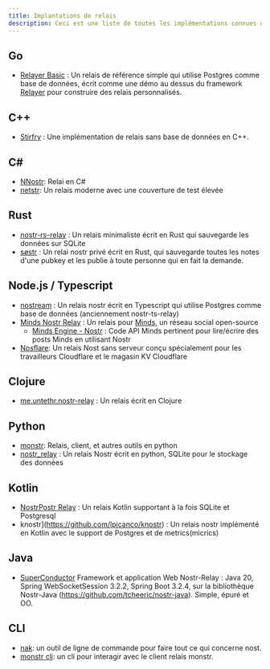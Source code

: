 ```yaml
---
title: Implantations de relais
description: Ceci est une liste de toutes les implémentations connues de la spécification du relais Nostr. Vous n'avez besoin de cette liste que si vous avez l'intention de faire fonctionner un relais vous-même. Les relais sont (jusqu'à présent) agnostiques en termes d'applications. Vous pouvez le faire fonctionner ou utiliser l'une ou l'autre des instances publiques.
---
```


## Go

-   [Relayer Basic](https://github.com/fiatjaf/relayer/tree/master/examples/basic) : Un relais de référence simple qui utilise Postgres comme base de données, écrit comme une démo au dessus du framework [Relayer](https://github.com/fiatjaf/relayer) pour construire des relais personnalisés.

## C++

-   [Stirfry](https://github.com/hoytech/strfry) : Une implémentation de relais sans base de données en C++.

## C#

-   [NNostr](https://github.com/Kukks/NNostr): Relai en C#
-   [netstr](https://github.com/bezysoftware/netstr): Un relais moderne avec une couverture de test élevée

## Rust

-   [nostr-rs-relay](https://sr.ht/~gheartsfield/nostr-rs-relay/) : Un relais minimaliste écrit en Rust qui sauvegarde les données sur SQLite
-   [søstr](https://github.com/metasikander/s0str) : Un relai nostr privé écrit en Rust, qui sauvegarde toutes les notes d'une pubkey et les publie à toute personne qui en fait la demande.

## Node.js / Typescript

-   [nostream](https://github.com/Cameri/nostream) : Un relais nostr écrit en Typescript qui utilise Postgres comme base de données (anciennement nostr-ts-relay)
-   [Minds Nostr Relay](https://gitlab.com/minds/infrastructure/nostr-relay) : Un relais pour [Minds](https://www.minds.com), un réseau social open-source
    -   [Minds Engine - Nostr](https://gitlab.com/minds/engine/-/tree/master/Core/Nostr) : Code API Minds pertinent pour lire/écrire des posts Minds en utilisant Nostr
-   [Nosflare](https://github.com/Spl0itable/nosflare): Un relais Nost sans serveur conçu spécialement pour les travailleurs Cloudflare et le magasin KV Cloudflare

## Clojure

-   [me.untethr.nostr-relay](https://github.com/atdixon/me.untethr.nostr-relay) : Un relais écrit en Clojure

## Python

-   [monstr](https://github.com/monty888/monstr): Relais, client, et autres outils en python
-   [nostr_relay](https://code.pobblelabs.org/fossil/nostr_relay/) : Un relais Nostr écrit en python, SQLite pour le stockage des données

## Kotlin

-   [NostrPostr Relay](https://github.com/Giszmo/NostrPostr/tree/master/NostrRelay) : Un relais Kotlin supportant à la fois SQLite et Postgresql
-   knostr](https://github.com/lpicanco/knostr) : Un relais nostr implémenté en Kotlin avec le support de Postgres et de metrics(micrics)

## Java

-   [SuperConductor](https://github.com/avlo/superconductor) Framework et application Web Nostr-Relay : Java 20, Spring WebSocketSession 3.2.2, Spring Boot 3.2.4, sur la bibliothèque Nostr-Java (https://github.com/tcheeric/nostr-java). Simple, épuré et OO.

## CLI

- [nak](https://github.com/fiatjaf/nak): un outil de ligne de commande pour faire tout ce qui concerne nost.
- [monstr cli](https://github.com/monty888/monstr_terminal): un cli pour interagir avec le client relais monstr.
